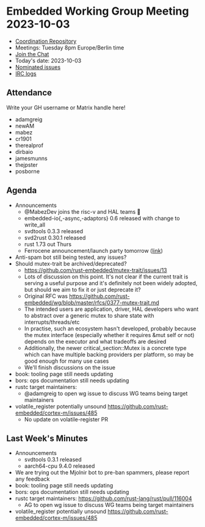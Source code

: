 # Embedded Working Group Meeting 2023-10-03

* [Coordination Repository]
* Meetings: Tuesday 8pm Europe/Berlin time
* [Join the Chat]
* Today's date: 2023-10-03
* [Nominated issues](https://github.com/search?q=org%3Arust-embedded+label%3Anominated+is%3Aopen&type=Issues)
* [IRC logs]

[Coordination Repository]: https://github.com/rust-embedded/wg
[Join the Chat]: https://matrix.to/#/#rust-embedded:matrix.org
[IRC logs]: https://libera.irclog.whitequark.org/rust-embedded/2023-10-03

## Attendance

Write your GH username or Matrix handle here!

* adamgreig
* newAM
* mabez
* cr1901
* therealprof
* dirbaio
* jamesmunns
* thejpster
* posborne

## Agenda

* Announcements
    * @MabezDev joins the risc-v and HAL teams :tada:
    * embedded-io{,-async,-adaptors} 0.6 released with change to write_all
    * svdtools 0.3.3 released
    * svd2rust 0.30.1 released
    * rust 1.73 out Thurs
    * Ferrocene announcement/launch party tomorrow ([link](https://www.eventbrite.de/e/a-decade-of-rust-with-ferrous-systems-tickets-680492891557?aff=oddtdtcreator))
* Anti-spam bot still being tested, any issues?
* Should mutex-trait be archived/deprecated?
    * https://github.com/rust-embedded/mutex-trait/issues/13
    * Lots of discussion on this point. It's not clear if the current trait is serving a useful purpose and it's definitely not been widely adopted, but should we aim to fix it or just deprecate it?
    * Original RFC was https://github.com/rust-embedded/wg/blob/master/rfcs/0377-mutex-trait.md
    * The intended users are application, driver, HAL developers who want to abstract over a generic mutex to share state with interrupts/threads/etc
    * In practise, such an ecosystem hasn't developed, probably because the mutex interface (especially whether it requires &mut self or not) depends on the executor and what tradeoffs are desired
    * Additionally, the newer critical_section::Mutex is a concrete type which can have multiple backing providers per platform, so may be good enough for many use cases
    * We'll finish discussions on the issue
* book: tooling page still needs updating
* bors: ops documentation still needs updating
* rustc target maintainers:
    * @adamgreig to open wg issue to discuss WG teams being target maintainers
* volatile_register potentially unsound https://github.com/rust-embedded/cortex-m/issues/485
    * No update on volatile-register PR

## Last Week's Minutes

* Announcements
    * svdtools 0.3.1 released
    * aarch64-cpu 9.4.0 released
* We are trying out the Mjolnir bot to pre-ban spammers, please report any feedback
* book: tooling page still needs updating
* bors: ops documentation still needs updating
* rustc target maintainers: https://github.com/rust-lang/rust/pull/116004
    * AG to open wg issue to discuss WG teams being target maintainers
* volatile_register potentially unsound https://github.com/rust-embedded/cortex-m/issues/485

